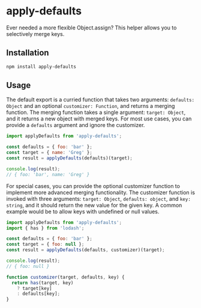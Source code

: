# apply-defaults
Ever needed a more flexible Object.assign? This helper allows you to selectively merge keys.

## Installation

```bash
npm install apply-defaults
```


## Usage

The default export is a curried function that takes two arguments: `defaults: Object` and an optional `customizer: Function`, and returns a merging function. The merging function takes a single argument: `target: Object`, and it returns a new object with merged keys. For most use cases, you can provide a `defaults` argument and ignore the customizer.

```javascript
import applyDefaults from 'apply-defaults';

const defaults = { foo: 'bar' };
const target = { name: 'Greg' };
const result = applyDefaults(defaults)(target);

console.log(result);
// { foo: 'bar', name: 'Greg' }
```

For special cases, you can provide the optional customizer function to implement more advanced merging functionality. The customizer function is invoked with three arguments: `target: Object`, `defaults: object`, and `key: string`, and it should return the new value for the given key. A common example would be to allow keys with undefined or null values.

```javascript
import applyDefaults from 'apply-defaults';
import { has } from 'lodash';

const defaults = { foo: 'bar' };
const target = { foo: null };
const result = applyDefaults(defaults, customizer)(target);

console.log(result);
// { foo: null }

function customizer(target, defaults, key) {
  return has(target, key)
    ? target[key]
    : defaults[key];
}
```
